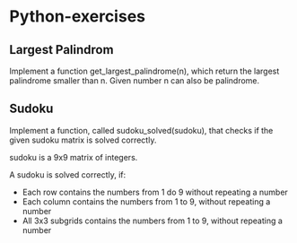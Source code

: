 # Python-exercises

## Largest Palindrom

Implement a function get_largest_palindrome(n), which return the largest palindrome smaller than n. Given number n can also be palindrome.

## Sudoku

Implement a function, called sudoku_solved(sudoku), that checks if the given sudoku matrix is solved correctly.

sudoku is a 9x9 matrix of integers.

A sudoku is solved correctly, if:

* Each row contains the numbers from 1 do 9 without repeating a number
* Each column contains the numbers from 1 to 9, without repeating a number
* All 3x3 subgrids contains the numbers from 1 to 9, without repeating a number
